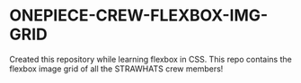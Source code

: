 # ONEPIECE-CREW-FLEXBOX-IMG-GRID

Created this repository while learning flexbox in CSS.
This repo contains the flexbox image grid of all the STRAWHATS crew members!
